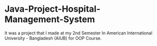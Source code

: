 # Java-Project-Hospital-Management-System
It was a project that I made at my 2nd Semester In American International University - Bangladesh (AIUB) for OOP Course.
